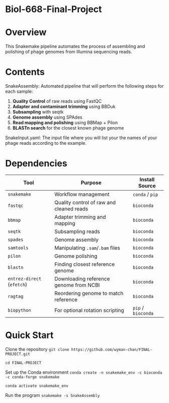 # Biol-668-Final-Project

# Overview
This Snakemake pipeline automates the process of assembling and polishing of phage genomes from Illumina sequencing reads.

# Contents
SnakeAssembly: Automated pipeline that will perform the following steps for each sample:

  1. **Quality Control** of raw reads using FastQC
  2. **Adapter and contaminant trimming** using BBDuk
  3. **Subsampling** with seqtk
  4. **Genome assembly** using SPAdes
  5. **Read mapping and polishing** using BBMap + Pilon
  6. **BLASTn search** for the closest known phage genome

SnakeInput.yaml: The input file where you will list your the names of your phage reads according to the example.

# Dependencies

| Tool                       | Purpose                                  | Install Source     |
| -------------------------- | ---------------------------------------- | ------------------ |
| `snakemake`                | Workflow management                      | `conda` / `pip`    |
| `fastqc`                   | Quality control of raw and cleaned reads | `bioconda`         |
| `bbmap`                    | Adapter trimming and mapping             | `bioconda`         |
| `seqtk`                    | Subsampling reads                        | `bioconda`         |
| `spades`                   | Genome assembly                          | `bioconda`         |
| `samtools`                 | Manipulating `.sam`/`.bam` files         | `bioconda`         |
| `pilon`                    | Genome polishing                         | `bioconda`         |
| `blastn`                   | Finding closest reference genome         | `bioconda`         |
| `entrez-direct` (`efetch`) | Downloading reference genome from NCBI   | `bioconda`         |
| `ragtag`                   | Reordering genome to match reference     | `bioconda`         |
| `biopython`                | For optional rotation scripting          | `pip` / `bioconda` |

# Quick Start
Clone the repository
`git clone https://github.com/wyman-chan/FINAL-PROJECT.git`

`cd FINAL-PROJECT`

Set up the Conda environment
`conda create -n snakemake_env -c bioconda -c conda-forge snakemake`

`conda activate snakemake_env`

Run the program
`snakemake -s SnakeAssembly`




